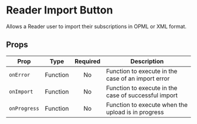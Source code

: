 # Reader Import Button

Allows a Reader user to import their subscriptions in OPML or XML format.

## Props

| Prop | Type | Required | Description |
|-----|:----:|:--------:|-------------|
| `onError`| Function | No | Function to execute in the case of an import error |
| `onImport`| Function | No | Function to execute in the case of successful import |
| `onProgress`| Function | No | Function to execute when the upload is in progress |